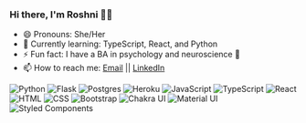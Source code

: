 ### Hi there, I'm Roshni 👋🏽
- 😄 Pronouns: She/Her
- 🌱 Currently learning: TypeScript, React, and Python
- ⚡ Fun fact: I have a BA in psychology and neuroscience 🧠
- 📫 How to reach me: [Email](mailto:rpatel01@wesleyan.edu) || [LinkedIn](https://www.linkedin.com/in/roshni-patel/)


<p>
  <img alt="Python" src="https://img.shields.io/badge/python-3670A0?style=for-the-badge&logo=python&logoColor=ffdd54&style=flat" />
  <img alt="Flask" src="https://img.shields.io/badge/flask-%23000.svg?style=for-the-badge&logo=flask&logoColor=white&style=flat" />
  <img alt="Postgres" src="https://img.shields.io/badge/postgres-%23316192.svg?style=for-the-badge&logo=postgresql&logoColor=white&style=flat" />
  <img alt="Heroku" src="https://img.shields.io/badge/heroku-%23430098.svg?style=for-the-badge&logo=heroku&logoColor=white&style=flat" />
  <img alt="JavaScript" src="https://img.shields.io/badge/JavaScript-F7DF1E?logo=javascript&logoColor=white&style=flat" />
  <img alt="TypeScript" src="https://img.shields.io/badge/typescript-%23007ACC.svg?style=for-the-badge&logo=typescript&logoColor=white&style=flat" />
  <img alt="React" src="https://img.shields.io/badge/React-61DAFB?logo=react&logoColor=white&style=flat" />
  <img alt="HTML" src="https://img.shields.io/badge/HTML-E34F26?logo=html5&logoColor=white&style=flat" />
  <img alt="CSS" src="https://img.shields.io/badge/CSS-1572B6?logo=css3&logoColor=white&style=flat" />
  <img alt="Bootstrap" src="https://img.shields.io/badge/Bootstrap-7952B3?logo=bootstrap&logoColor=white&style=flat" />
  <img alt="Chakra UI" src="https://img.shields.io/badge/chakra-%234ED1C5.svg?style=for-the-badge&logo=chakraui&logoColor=white&style=flat") />
  <img alt="Material UI" src="https://img.shields.io/badge/MUI-%230081CB.svg?style=for-the-badge&logo=mui&logoColor=white&style=flat" />
  <img alt="Styled Components" src="https://img.shields.io/badge/styled--components-DB7093?style=for-the-badge&logo=styled-components&logoColor=white&style=flat" />
</p>

<!-- ![Roshni's GitHub stats](https://github-readme-stats.vercel.app/api?username=roshni-patel&hide=stars,issues,&hide_border=true,issues&theme=tokyonight&show_icons=true&count_private=true) -->
<!-- [![GitHub Streak](http://github-readme-streak-stats.herokuapp.com?user=roshni-patel&theme=tokyonight&hide_border=true&date_format=M%20j%5B%2C%20Y%5D)](https://git.io/streak-stats)
 -->
<!-- [![Top Langs](https://github-readme-stats.vercel.app/api/top-langs/?username=roshni-patel&layout=compact&langs_count=10&theme=tokyonight&count_private=true&show_icons=true?)](https://github.com/roshni-patel/github-readme-stats)
 -->

<!--
**roshni-patel/roshni-patel** is a ✨ _special_ ✨ repository because its `README.md` (this file) appears on your GitHub profile.

Here are some ideas to get you started:

- 🔭 I’m currently working on ...
- 🌱 I’m currently learning ...
- 👯 I’m looking to collaborate on ...
- 🤔 I’m looking for help with ...
- 💬 Ask me about ...
- 📫 How to reach me: ...
- 😄 Pronouns: ...
- ⚡ Fun fact: ...
-->
